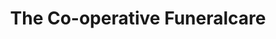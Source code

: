 ---
title: "The Co-operative Funeralcare"
url: /durham/the-co-operative-funeralcare-front-street/
shop: Bestattungen
---
